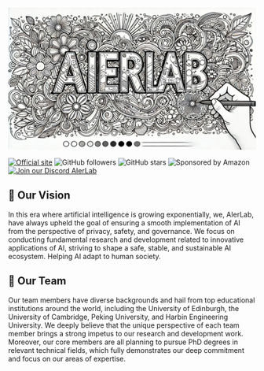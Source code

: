 ![](https://github.com/AierLab/aierlab.github.io/blob/main/img/intro-bg.jpg?raw=true)

[![Official site](https://img.shields.io/badge/official%20site-aierlab.tech-green.svg)](https://aierlab.tech)
![GitHub followers](https://img.shields.io/github/followers/aierlab?label=Follow&style=social)
![GitHub stars](https://img.shields.io/github/stars/aierlab?label=Stars)
![Sponsored by Amazon](https://img.shields.io/badge/Sponsored%20by-Amazon-orange)
[![Join our Discord AIerLab](https://img.shields.io/badge/discord-join%20chat-blue.svg)](https://discord.gg/nn5NDXMgae)



## 🎯 Our Vision

In this era where artificial intelligence is growing exponentially, we, AIerLab, have always upheld the goal of ensuring a smooth implementation of AI from the perspective of privacy, safety, and governance. We focus on conducting fundamental research and development related to innovative applications of AI, striving to shape a safe, stable, and sustainable AI ecosystem. Helping AI adapt to human society.


## 🌟 Our Team

Our team members have diverse backgrounds and hail from top educational institutions around the world, including the University of Edinburgh, the University of Cambridge, Peking University, and Harbin Engineering University. We deeply believe that the unique perspective of each team member brings a strong impetus to our research and development work. Moreover, our core members are all planning to pursue PhD degrees in relevant technical fields, which fully demonstrates our deep commitment and focus on our areas of expertise.
<!-- 
## 🚀 Our Commitment

We, AIerLab, are always committed to innovation, embracing change, and striving for excellence. In this ever-changing era, we are here, waiting to join hands with you to collectively push the progress of artificial intelligence and create the future.

## 🛠️ Projects

Our team is actively working on several innovative projects:

1. [AI Personal Secretary Project]
2. [AI Emotion Generation with Multi-Agent Reinforcement Learning]
3. [AI Virtual Singer Tuning System]
4. [AI Logic Interpretation Ability Evaluation]


## 🤝 Sponsorship

We are proud to be sponsored by Amazon (2023 period). This support enables us to push forward with our groundbreaking research and development.

## 🌐 Join Our Discord Community

We're excited to announce our new Discord community! Engage in daily conversations, get answers to your questions, and manage projects in a way that GitHub might not offer. Everyone's welcome!

🔗 [Join our Discord server here!](https://discord.gg/nn5NDXMgae)

## 📬 Contact

For more information, please contact us at `hobart.yang@qq.com`.
-->
